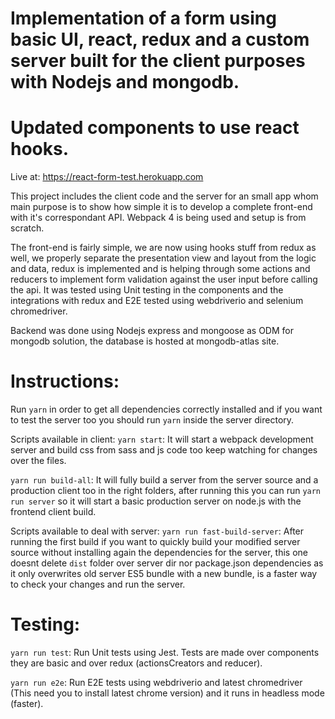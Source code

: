 # Implementation of a form using basic UI, react, redux and a custom server built for the client purposes with Nodejs and mongodb.
# Updated components to use react hooks.

Live at: https://react-form-test.herokuapp.com

This project includes the client code and the server for an small app whom main purpose is to show how simple it is to develop a complete front-end with it's correspondant API. Webpack 4 is being used and setup is from scratch.

The front-end is fairly simple, we are now using hooks stuff from redux as well, we properly separate the presentation view and layout from the logic and data, redux is implemented and is helping through some actions and reducers to implement form validation against the user input before calling the api. It was tested using Unit testing in the components and the integrations with redux and E2E tested using webdriverio and selenium chromedriver.

Backend was done using Nodejs express and mongoose as ODM for mongodb solution, the database is hosted at mongodb-atlas site.

# Instructions:

Run `yarn` in order to get all dependencies correctly installed and if you want to test the server too you should run `yarn` inside the server directory.

Scripts available in client:
`yarn start`: It will start a webpack development server and build css from sass and js code too keep watching for changes over the files.

`yarn run build-all`: It will fully build a server from the server source and a production client too in the right folders, after running this you can run `yarn run server` so it will start a basic production server on node.js with the frontend client build.

Scripts available to deal with server:
`yarn run fast-build-server`: After running the first build if you want to quickly build your modified server source without installing again the dependencies for the server, this one doesnt delete `dist` folder over server dir nor package.json dependencies as it only overwrites old server ES5 bundle with a new bundle, is a faster way to check your changes and run the server.

# Testing:

`yarn run test`: Run Unit tests using Jest. Tests are made over components they are basic and over redux (actionsCreators and reducer).

`yarn run e2e`: Run E2E tests using webdriverio and latest chromedriver (This need you to install latest chrome version) and it runs in headless mode (faster).

